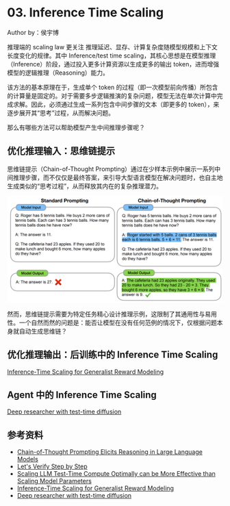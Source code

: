 <!--Copyright © ZOMI 适用于[License](https://github.com/Infrasys-AI/AIInfra)版权许可-->

# 03. Inference Time Scaling

Author by：侯宇博

推理端的 scaling law 更关注 推理延迟、显存、计算复杂度随模型规模和上下文长度变化的规律。其中 Inference/test time scaling，其核心思想是在模型推理（Inference）阶段，通过投入更多计算资源以生成更多的输出 token，进而增强模型的逻辑推理（Reasoning）能力。

该方法的基本原理在于，生成单个 token 的过程（即一次模型前向传播）所包含的计算量是固定的。对于需要多步逻辑推演的复杂问题，模型无法在单次计算中完成求解。因此，必须通过生成一系列包含中间步骤的文本（即更多的 token），来逐步展开其“思考”过程，从而解决问题。

那么有哪些方法可以帮助模型产生中间推理步骤呢？

## 优化推理输入：思维链提示

思维链提示（Chain-of-Thought Prompting）通过在少样本示例中展示一系列中间推理步骤，而不仅仅是最终答案，来引导大型语言模型在解决问题时，也自主地生成类似的“思考过程”，从而释放其内在的复杂推理潜力。

![COT](./images/02TTScaling01.png)

然而，思维链提示需要为特定任务精心设计推理示例，这限制了其通用性与易用性。一个自然而然的问题是：能否让模型在没有任何范例的情况下，仅根据问题本身就自动生成思维链？

## 优化推理输出：后训练中的 Inference Time Scaling

[Inference-Time Scaling for Generalist Reward Modeling](https://arxiv.org/abs/2504.02495)

## Agent 中的 Inference Time Scaling

[Deep researcher with test-time diffusion](https://research.google/blog/deep-researcher-with-test-time-diffusion/)

## 参考资料

- [Chain-of-Thought Prompting Elicits Reasoning in Large Language Models](https://arxiv.org/abs/2201.11903)
- [Let's Verify Step by Step](https://arxiv.org/abs/2305.20050)
- [Scaling LLM Test-Time Compute Optimally can be More Effective than Scaling Model Parameters](https://arxiv.org/abs/2408.03314)
- [Inference-Time Scaling for Generalist Reward Modeling](https://arxiv.org/abs/2504.02495)
- [Deep researcher with test-time diffusion](https://research.google/blog/deep-researcher-with-test-time-diffusion/)
